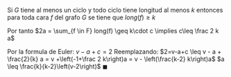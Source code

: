 Si $G$ tiene al menos un ciclo y todo ciclo tiene longitud al menos $k$ entonces para toda cara $f$ del grafo $G$ se tiene que $long(f)\geq k$

Por tanto $2a = \sum_{f \in F} long(f) \geq k\cdot c \implies c\leq \frac 2 k a$

Por la formula de Euler: $v-a+c = 2$
Reemplazando:
$2=v-a+c \leq v - a + \frac{2}{k} a = v +\left(-1+\frac 2 k\right)a = v - \left(\frac{k-2} k\right)a$
$a \leq \frac{k}{k-2}\left(v-2\right)$
$\blacksquare$